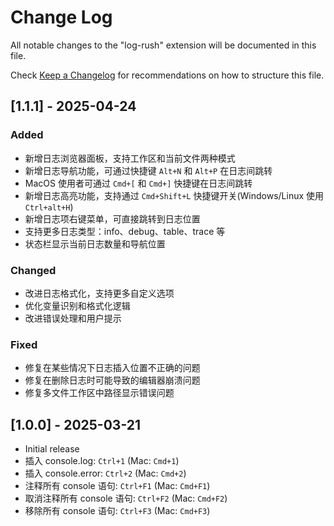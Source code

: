 # Change Log

All notable changes to the "log-rush" extension will be documented in this file.

Check [Keep a Changelog](http://keepachangelog.com/) for recommendations on how to structure this file.

## [1.1.1] - 2025-04-24

### Added
- 新增日志浏览器面板，支持工作区和当前文件两种模式
- 新增日志导航功能，可通过快捷键 `Alt+N` 和 `Alt+P` 在日志间跳转
- MacOS 使用者可通过 `Cmd+[` 和 `Cmd+]` 快捷键在日志间跳转
- 新增日志高亮功能，支持通过 `Cmd+Shift+L` 快捷键开关(Windows/Linux 使用 `Ctrl+alt+H`)
- 新增日志项右键菜单，可直接跳转到日志位置
- 支持更多日志类型：info、debug、table、trace 等
- 状态栏显示当前日志数量和导航位置

### Changed
- 改进日志格式化，支持更多自定义选项
- 优化变量识别和格式化逻辑
- 改进错误处理和用户提示

### Fixed
- 修复在某些情况下日志插入位置不正确的问题
- 修复在删除日志时可能导致的编辑器崩溃问题
- 修复多文件工作区中路径显示错误问题

## [1.0.0] - 2025-03-21
- Initial release
- 插入 console.log: `Ctrl+1` (Mac: `Cmd+1`)
- 插入 console.error: `Ctrl+2` (Mac: `Cmd+2`)
- 注释所有 console 语句: `Ctrl+F1` (Mac: `Cmd+F1`)
- 取消注释所有 console 语句: `Ctrl+F2` (Mac: `Cmd+F2`)
- 移除所有 console 语句: `Ctrl+F3` (Mac: `Cmd+F3`)